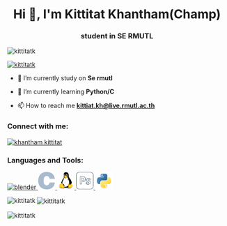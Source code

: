 <h1 align="center">Hi 👋, I'm Kittitat Khantham(Champ)</h1>
<h3 align="center">student in SE RMUTL</h3>

<p align="left"> <img src="https://komarev.com/ghpvc/?username=kittitatk&label=Profile%20views&color=0e75b6&style=flat" alt="kittitatk" /> </p>

<p align="left"> <a href="https://github.com/ryo-ma/github-profile-trophy"><img src="https://github-profile-trophy.vercel.app/?username=kittitatk" alt="kittitatk" /></a> </p>

- 🔭 I’m currently study on **Se rmutl**

- 🌱 I’m currently learning **Python/C**

- 📫 How to reach me **kittiat.kh@live.rmutl.ac.th**

<h3 align="left">Connect with me:</h3>
<p align="left">
<a href="https://fb.com/khantham kittitat" target="blank"><img align="center" src="https://raw.githubusercontent.com/rahuldkjain/github-profile-readme-generator/master/src/images/icons/Social/facebook.svg" alt="khantham kittitat" height="30" width="40" /></a>
</p>

<h3 align="left">Languages and Tools:</h3>
<p align="left"> <a href="https://www.blender.org/" target="_blank" rel="noreferrer"> <img src="https://download.blender.org/branding/community/blender_community_badge_white.svg" alt="blender" width="40" height="40"/> </a> <a href="https://www.cprogramming.com/" target="_blank" rel="noreferrer"> <img src="https://raw.githubusercontent.com/devicons/devicon/master/icons/c/c-original.svg" alt="c" width="40" height="40"/> </a> <a href="https://www.linux.org/" target="_blank" rel="noreferrer"> <img src="https://raw.githubusercontent.com/devicons/devicon/master/icons/linux/linux-original.svg" alt="linux" width="40" height="40"/> </a> <a href="https://www.photoshop.com/en" target="_blank" rel="noreferrer"> <img src="https://raw.githubusercontent.com/devicons/devicon/master/icons/photoshop/photoshop-line.svg" alt="photoshop" width="40" height="40"/> </a> <a href="https://www.python.org" target="_blank" rel="noreferrer"> <img src="https://raw.githubusercontent.com/devicons/devicon/master/icons/python/python-original.svg" alt="python" width="40" height="40"/> </a> </p>

<p><img align="left" src="https://github-readme-stats.vercel.app/api/top-langs?username=kittitatk&show_icons=true&locale=en&layout=compact" alt="kittitatk" /></p>

<p>&nbsp;<img align="center" src="https://github-readme-stats.vercel.app/api?username=kittitatk&show_icons=true&locale=en" alt="kittitatk" /></p>

<p><img align="center" src="https://github-readme-streak-stats.herokuapp.com/?user=kittitatk&" alt="kittitatk" /></p>

